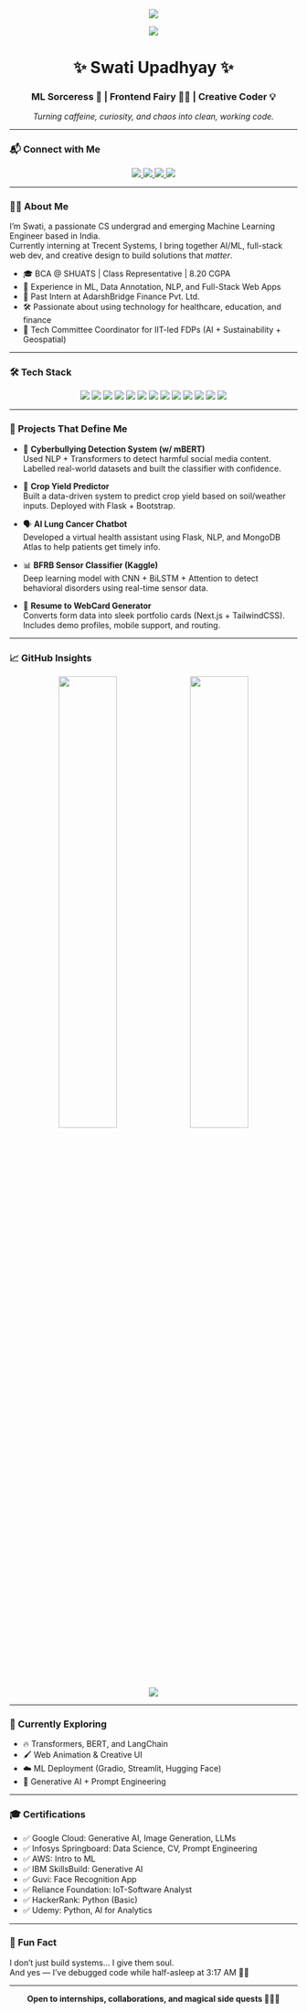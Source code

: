 <p align="center">
  <img src="https://readme-typing-svg.herokuapp.com/?lines=Hi,+I'm+Swati+Upadhyay!;Creative+ML+Engineer+%26+Frontend+Developer;Building+AI+with+Purpose&center=true&width=500&height=45&color=F77737&size=22" />
</p>

<p align="center">
  <img src="https://komarev.com/ghpvc/?username=SwatiUpadhyay&label=Visitors&color=blueviolet" />
</p>


<h1 align="center">✨ Swati Upadhyay ✨</h1>
<h3 align="center">ML Sorceress 🧠 | Frontend Fairy 🧚‍♀️ | Creative Coder 💡</h3>

<p align="center">
  <i>Turning caffeine, curiosity, and chaos into clean, working code.</i>
</p>

---

### 📬 Connect with Me  
<p align="center">
  <a href="https://www.linkedin.com/in/swati-upadhyay-b042241a4/" target="_blank">
    <img src="https://img.shields.io/badge/LinkedIn-blue?logo=linkedin&style=for-the-badge" />
  </a>
  <a href="mailto:uswati1123@gmail.com">
    <img src="https://img.shields.io/badge/Gmail-red?logo=gmail&style=for-the-badge" />
  </a>
  <a href="https://github.com/SwatiUpadhyay" target="_blank">
    <img src="https://img.shields.io/badge/GitHub-000000?logo=github&style=for-the-badge" />
  </a>
  <a href="https://swati-sphere.netlify.app/" target="_blank">
    <img src="https://img.shields.io/badge/Portfolio-visit-blueviolet?style=for-the-badge&logo=windowsterminal" />
  </a>
</p>

---

### 👩‍💻 About Me

I’m Swati, a passionate CS undergrad and emerging Machine Learning Engineer based in India.  
Currently interning at Trecent Systems, I bring together AI/ML, full-stack web dev, and creative design to build solutions that *matter*.

- 🎓 BCA @ SHUATS | Class Representative | 8.20 CGPA  
- 🧠 Experience in ML, Data Annotation, NLP, and Full-Stack Web Apps  
- 💼 Past Intern at AdarshBridge Finance Pvt. Ltd.  
- 🛠️ Passionate about using technology for healthcare, education, and finance  
- 🎤 Tech Committee Coordinator for IIT-led FDPs (AI + Sustainability + Geospatial)

---

### 🛠️ Tech Stack

<p align="center">
  <img src="https://img.shields.io/badge/Python-3776AB?logo=python&logoColor=white&style=for-the-badge" />
  <img src="https://img.shields.io/badge/Flask-000000?logo=flask&logoColor=white&style=for-the-badge" />
  <img src="https://img.shields.io/badge/TensorFlow-FF6F00?logo=tensorflow&logoColor=white&style=for-the-badge" />
  <img src="https://img.shields.io/badge/Scikit--Learn-F7931E?logo=scikit-learn&logoColor=white&style=for-the-badge" />
  <img src="https://img.shields.io/badge/Pandas-150458?logo=pandas&logoColor=white&style=for-the-badge" />
  <img src="https://img.shields.io/badge/Numpy-013243?logo=numpy&logoColor=white&style=for-the-badge" />
  <img src="https://img.shields.io/badge/HTML5-E34F26?logo=html5&logoColor=white&style=for-the-badge" />
  <img src="https://img.shields.io/badge/CSS3-1572B6?logo=css3&logoColor=white&style=for-the-badge" />
  <img src="https://img.shields.io/badge/JavaScript-F7DF1E?logo=javascript&logoColor=black&style=for-the-badge" />
  <img src="https://img.shields.io/badge/TailwindCSS-38B2AC?logo=tailwind-css&logoColor=white&style=for-the-badge" />
  <img src="https://img.shields.io/badge/MongoDB-47A248?logo=mongodb&logoColor=white&style=for-the-badge" />
  <img src="https://img.shields.io/badge/Git-F05032?logo=git&logoColor=white&style=for-the-badge" />
  <img src="https://img.shields.io/badge/GitHub-181717?logo=github&logoColor=white&style=for-the-badge" />
</p>

---

### 🚀 Projects That Define Me

- 🧠 **Cyberbullying Detection System (w/ mBERT)**  
  Used NLP + Transformers to detect harmful social media content. Labelled real-world datasets and built the classifier with confidence.

- 🌾 **Crop Yield Predictor**  
  Built a data-driven system to predict crop yield based on soil/weather inputs. Deployed with Flask + Bootstrap.

- 🗣️ **AI Lung Cancer Chatbot**  
  Developed a virtual health assistant using Flask, NLP, and MongoDB Atlas to help patients get timely info.

- 📊 **BFRB Sensor Classifier (Kaggle)**  
  Deep learning model with CNN + BiLSTM + Attention to detect behavioral disorders using real-time sensor data.

- 🧾 **Resume to WebCard Generator**  
  Converts form data into sleek portfolio cards (Next.js + TailwindCSS). Includes demo profiles, mobile support, and routing.

---

### 📈 GitHub Insights

<p align="center">
  <img src="https://github-readme-stats.vercel.app/api?username=SwatiUpadhyay&show_icons=true&theme=tokyonight" width="45%" />
  <img src="https://github-readme-streak-stats.herokuapp.com/?user=SwatiUpadhyay&theme=tokyonight" width="45%" />
</p>

<p align="center">
  <img src="https://github-readme-stats.vercel.app/api/top-langs/?username=SwatiUpadhyay&layout=compact&theme=tokyonight" />
</p>

---

### 🌱 Currently Exploring

- 🔥 Transformers, BERT, and LangChain  
- 🖌️ Web Animation & Creative UI  
- ☁️ ML Deployment (Gradio, Streamlit, Hugging Face)  
- 🧠 Generative AI + Prompt Engineering  

---

### 🎓 Certifications

- ✅ Google Cloud: Generative AI, Image Generation, LLMs  
- ✅ Infosys Springboard: Data Science, CV, Prompt Engineering  
- ✅ AWS: Intro to ML  
- ✅ IBM SkillsBuild: Generative AI  
- ✅ Guvi: Face Recognition App  
- ✅ Reliance Foundation: IoT-Software Analyst  
- ✅ HackerRank: Python (Basic)  
- ✅ Udemy: Python, AI for Analytics

---

### 🌟 Fun Fact

I don’t just build systems... I give them soul.  
And yes — I’ve debugged code while half-asleep at 3:17 AM 🌙✨

---

<p align="center">
  <strong>Open to internships, collaborations, and magical side quests 👩‍💻✨</strong>
</p>
